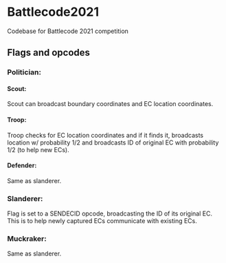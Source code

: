 # Battlecode2021
Codebase for Battlecode 2021 competition

## Flags and opcodes

### Politician:

#### Scout:

Scout can broadcast boundary coordinates and EC location coordinates.

#### Troop:

Troop checks for EC location coordinates and if it finds it, broadcasts location w/ probability 1/2 and 
broadcasts ID of original EC with probability 1/2 (to help new ECs).

#### Defender:

Same as slanderer.

### Slanderer:

Flag is set to a SENDECID opcode, broadcasting the ID of its original EC. 
This is to help newly captured ECs communicate with existing ECs.

### Muckraker:

Same as slanderer.
